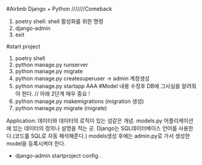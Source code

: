 #Airbnb Django + Python ///////Comeback

1. poetry shell: shell 활성화를 위한 명령
2. django-admin
3. exit

#start project

1. poetry shell
2. python manage.py runserver
3. python manage.py migrate
4. python manage.py createsuperuser -> admin 계정생성
5. python manage.py startapp AAA
 #Model 내용 수정후 DB에 그사실을 알려줘야 한다. // 아래 2단계 매우 중요 !
6. python manage.py makemigrations  (migration 생성)
7. python manage.py migrate (migrate)  

Application: 데이터와 데이터의 로직이 있는 섬같은 개념.
models.py 어플리케이션에 있는 데이터의 정의나 설명을 적는 곳.
Django는 SQL데이터베이스 언어를 사용한다.(코드를 SQL로 자동 해석해준다.)
models생성 후에는 admin.py로 가서 생성한 model을 등록시켜야 한다.

- django-admin startproject config .

